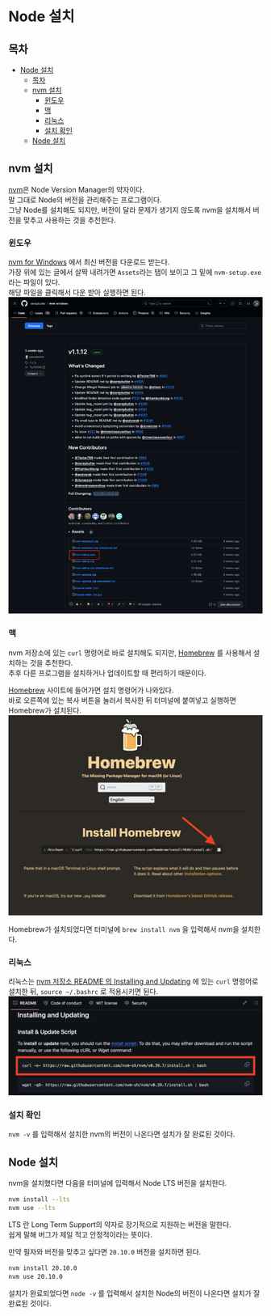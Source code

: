 # Node 설치

## 목차

- [Node 설치](#node-설치)
  - [목차](#목차)
  - [nvm 설치](#nvm-설치)
    - [윈도우](#윈도우)
    - [맥](#맥)
    - [리눅스](#리눅스)
    - [설치 확인](#설치-확인)
  - [Node 설치](#node-설치-1)

## nvm 설치

[nvm](https://www.github.com/nvm-sh/nvm)은 Node Version Manager의 약자이다.  
말 그대로 Node의 버전을 관리해주는 프로그램이다.  
그냥 Node를 설치해도 되지만, 버전이 달라 문제가 생기지 않도록 nvm을 설치해서 버전을 맞추고 사용하는 것을 추천한다.

### 윈도우

[nvm for Windows](https://github.com/coreybutler/nvm-windows/releases) 에서 최신 버전을 다운로드 받는다.  
가장 위에 있는 글에서 살짝 내려가면 `Assets`라는 탭이 보이고 그 밑에 `nvm-setup.exe`라는 파일이 있다.  
해당 파일을 클릭해서 다운 받아 실행하면 된다.  
![nvm for Windows 다운로드 링크 위치](./download-nvm-for-windows.png)

### 맥

nvm 저장소에 있는 `curl` 명령어로 바로 설치해도 되지만, [Homebrew](https://brew.sh/) 를 사용해서 설치하는 것을 추천한다.  
추후 다른 프로그램을 설치하거나 업데이트할 때 편리하기 때문이다.

[Homebrew](https://brew.sh/) 사이트에 들어가면 설치 명령어가 나와있다.  
바로 오른쪽에 있는 복사 버튼을 눌러서 복사한 뒤 터미널에 붙여넣고 실행하면 Homebrew가 설치된다.  
![Homebrew 설치 명령어 위치](./download-homebrew.png)

Homebrew가 설치되었다면 터미널에 `brew install nvm` 을 입력해서 nvm을 설치한다.

### 리눅스

리눅스는 [nvm 저장소 README 의 Installing and Updating](https://github.com/nvm-sh/nvm#installing-and-updating) 에 있는 `curl` 명령어로 설치한 뒤, `source ~/.bashrc` 로 적용시키면 된다.  
![curl 명령어 위치](./download-nvm-with-curl.png)

### 설치 확인

`nvm -v` 를 입력해서 설치한 nvm의 버전이 나온다면 설치가 잘 완료된 것이다.

## Node 설치

nvm을 설치했다면 다음을 터미널에 입력해서 Node LTS 버전을 설치한다.

```bash
nvm install --lts
nvm use --lts
```

LTS 란 Long Term Support의 약자로 장기적으로 지원하는 버전을 말한다.  
쉽게 말해 버그가 제일 적고 안정적이라는 뜻이다.

만약 필자와 버전을 맞추고 싶다면 `20.10.0` 버전을 설치하면 된다.

```bash
nvm install 20.10.0
nvm use 20.10.0
```

설치가 완료되었다면 `node -v` 를 입력해서 설치한 Node의 버전이 나온다면 설치가 잘 완료된 것이다.
